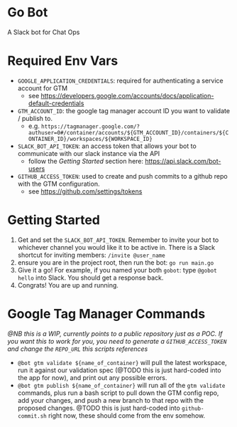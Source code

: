 # Go Bot

A Slack bot for Chat Ops

# Required Env Vars

- `GOOGLE_APPLICATION_CREDENTIALS`: required for authenticating a service account for GTM
  - see https://developers.google.com/accounts/docs/application-default-credentials
- `GTM_ACCOUNT_ID`: the google tag manager account ID you want to validate / publish to.
  - e.g. `https://tagmanager.google.com/?authuser=0#/container/accounts/${GTM_ACCOUNT_ID}/containers/${CONTAINER_ID}/workspaces/${WORKSPACE_ID}`
- `SLACK_BOT_API_TOKEN`: an access token that allows your bot to communicate with our slack instance via the API
  - follow the _Getting Started_ section here: https://api.slack.com/bot-users
- `GITHUB_ACCESS_TOKEN`: used to create and push commits to a github repo with the GTM configuration.
  - see https://github.com/settings/tokens

# Getting Started

1. Get and set the `SLACK_BOT_API_TOKEN`. Remember to invite your bot to whichever channel you would like it to be active in. There is a Slack shortcut for inviting members: `/invite @user_name`
1. ensure you are in the project root, then run the bot: `go run main.go`
1. Give it a go! For example, if you named your both `gobot`: type `@gobot hello` into Slack. You should get a response back.
1. Congrats! You are up and running.

# Google Tag Manager Commands

_@NB this is a WIP, currently points to a public repository just as a POC. If you want this to work for you, you need to generate a `GITHUB_ACCESS_TOKEN` and change the `REPO_URL` this scripts references_

- `@bot gtm validate ${name_of_container}` will pull the latest workspace, run it against our validation spec (@TODO this is just hard-coded into the app for now), and print out any possible errors.
- `@bot gtm publish ${name_of_container}` will run all of the `gtm validate` commands, plus run a bash script to pull down the GTM config repo, add your changes, and push a new branch to that repo with the proposed changes. @TODO this is just hard-coded into `github-commit.sh` right now, these should come from the env somehow.
